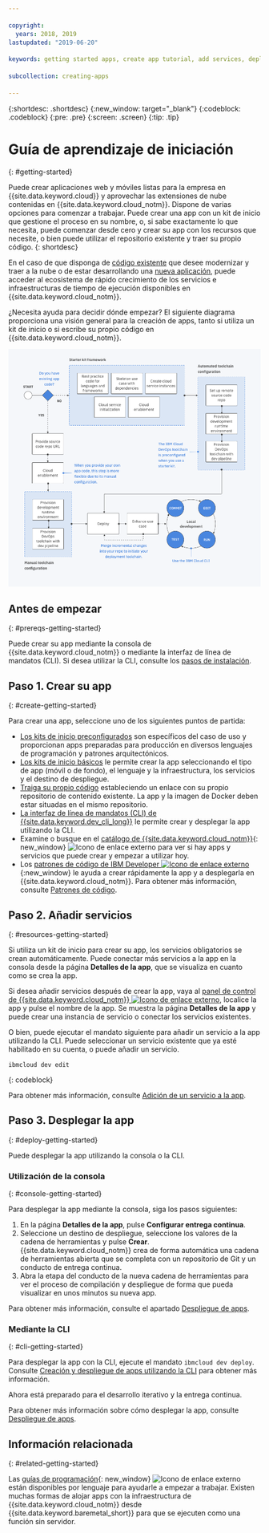 ```yaml
---

copyright:
  years: 2018, 2019
lastupdated: "2019-06-20"

keywords: getting started apps, create app tutorial, add services, deploy apps, create app, app tutorial

subcollection: creating-apps

---
```


{:shortdesc: .shortdesc}
{:new_window: target="_blank"}
{:codeblock: .codeblock}
{:pre: .pre}
{:screen: .screen}
{:tip: .tip}

# Guía de aprendizaje de iniciación
{: #getting-started}

Puede crear aplicaciones web y móviles listas para la empresa en {{site.data.keyword.cloud}} y aprovechar las extensiones de nube contenidas en {{site.data.keyword.cloud_notm}}. Dispone de varias opciones para comenzar a trabajar. Puede crear una app con un kit de inicio que gestione el proceso en su nombre, o, si sabe exactamente lo que necesita, puede comenzar desde cero y crear su app con los recursos que necesite, o bien puede utilizar el repositorio existente y traer su propio código.
{: shortdesc}

En el caso de que disponga de [código existente](/docs/apps/tutorials?topic=creating-apps-tutorial-byoc) que desee modernizar y traer a la nube o de estar desarrollando una [nueva aplicación](/docs/apps/tutorials?topic=creating-apps-tutorial-starterkit), puede acceder al ecosistema de rápido crecimiento de los servicios e infraestructuras de tiempo de ejecución disponibles en {{site.data.keyword.cloud_notm}}.

¿Necesita ayuda para decidir dónde empezar? El siguiente diagrama proporciona una visión general para la creación de apps, tanto si utiliza un kit de inicio o si escribe su propio código en {{site.data.keyword.cloud_notm}}.

![Visión general de Experiencia del desarrollador](images/dev-journey.png "Visión general sobre la creación de apps en {{site.data.keyword.cloud_notm}}")

## Antes de empezar
{: #prereqs-getting-started}

Puede crear su app mediante la consola de {{site.data.keyword.cloud_notm}} o mediante la interfaz de línea de mandatos (CLI). Si desea utilizar la CLI, consulte los [pasos de instalación](/docs/cli?topic=cloud-cli-getting-started).

## Paso 1. Crear su app
{: #create-getting-started}

Para crear una app, seleccione uno de los siguientes puntos de partida:

* [Los kits de inicio preconfigurados](/docs/apps/tutorials?topic=creating-apps-tutorial-starterkit) son específicos del caso de uso y proporcionan apps preparadas para producción en diversos lenguajes de programación y patrones arquitectónicos.
* [Los kits de inicio básicos](/docs/apps/tutorials?topic=creating-apps-tutorial-scratch) le permite crear la app seleccionando el tipo de app (móvil o de fondo), el lenguaje y la infraestructura, los servicios y el destino de despliegue.
* [Traiga su propio código](/docs/apps/tutorials?topic=creating-apps-tutorial-byoc) estableciendo un enlace con su propio repositorio de contenido existente. La app y la imagen de Docker deben estar situadas en el mismo repositorio.
* [La interfaz de línea de mandatos (CLI) de {{site.data.keyword.dev_cli_long}}](/docs/apps?topic=creating-apps-create-deploy-app-cli) le permite crear y desplegar la app utilizando la CLI.
* Examine o busque en el [catálogo de {{site.data.keyword.cloud_notm}}](https://{DomainName}/catalog){: new_window} ![Icono de enlace externo](../icons/launch-glyph.svg "Icono de enlace externo") para ver si hay apps y servicios que puede crear y empezar a utilizar hoy.
* Los [patrones de código de IBM Developer ![Icono de enlace externo](../icons/launch-glyph.svg "Icono de enlace externo")](https://developer.ibm.com/patterns/){:new_window} le ayuda a crear rápidamente la app y a desplegarla en {{site.data.keyword.cloud_notm}}. Para obtener más información, consulte
[Patrones de código](/docs/apps/tutorials?topic=creating-apps-tutorial-codepattern).

## Paso 2. Añadir servicios
{: #resources-getting-started}

Si utiliza un kit de inicio para crear su app, los servicios obligatorios se crean automáticamente. Puede conectar más servicios a la app en la consola desde la página **Detalles de la app**, que se visualiza en cuanto como se crea la app.

Si desea añadir servicios después de crear la app, vaya al [panel de control de {{site.data.keyword.cloud_notm}} ![Icono de enlace externo](../../icons/launch-glyph.svg "Icono de enlace externo")](https://{DomainName}), localice la app y pulse el nombre de la app. Se muestra la página **Detalles de la app** y puede crear una instancia de servicio o conectar los servicios existentes.

O bien, puede ejecutar el mandato siguiente para añadir un servicio a la app utilizando la CLI. Puede seleccionar un servicio existente que ya esté habilitado en su cuenta, o puede añadir un servicio.
```
ibmcloud dev edit
```
{: codeblock}

Para obtener más información, consulte [Adición de un servicio a la app](/docs/apps?topic=creating-apps-add-resource).

## Paso 3. Desplegar la app
{: #deploy-getting-started}

Puede desplegar la app utilizando la consola o la CLI.

### Utilización de la consola
{: #console-getting-started}

Para desplegar la app mediante la consola, siga los pasos siguientes:

1. En la página **Detalles de la app**, pulse **Configurar entrega continua**.
2. Seleccione un destino de despliegue, seleccione los valores de la cadena de herramientas y pulse **Crear**. {{site.data.keyword.cloud_notm}} crea de forma automática una cadena de herramientas abierta que se completa con un repositorio de Git y un conducto de entrega continua.
3. Abra la etapa del conducto de la nueva cadena de herramientas para ver el proceso de compilación y despliegue de forma que pueda visualizar en unos minutos su nueva app.

Para obtener más información, consulte el apartado [Despliegue de apps](/docs/apps?topic=creating-apps-deploying-apps).

### Mediante la CLI
{: #cli-getting-started}

Para desplegar la app con la CLI, ejecute el mandato `ibmcloud dev deploy`. Consulte [Creación y despliegue de apps utilizando la CLI](/docs/apps?topic=creating-apps-create-deploy-app-cli) para obtener más información.

Ahora está preparado para el desarrollo iterativo y la entrega continua.

Para obtener más información sobre cómo desplegar la app, consulte
[Despliegue de apps](/docs/apps?topic=creating-apps-deploying-apps).

## Información relacionada
{: #related-getting-started}

Las [guías de programación](https://{DomainName}/docs/home/build){: new_window} ![Icono de enlace externo](../icons/launch-glyph.svg "Icono de enlace externo") están disponibles por lenguaje para ayudarle a empezar a trabajar. Existen muchas formas de alojar apps con la infraestructura de {{site.data.keyword.cloud_notm}} desde {{site.data.keyword.baremetal_short}} para que se ejecuten como una función sin servidor.
